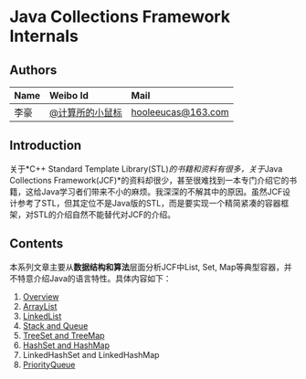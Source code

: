 # Java Collections Framework Internals
## Authors
| Name | Weibo Id | Mail|
|:-----------|:-------------|:-------------|
| 李豪 |[@计算所的小鼠标](http://weibo.com/icttinymouse) | hooleeucas@163.com |

## Introduction

关于*C++ Standard Template Library(STL)*的书籍和资料有很多，关于*Java Collections Framework(JCF)*的资料却很少，甚至很难找到一本专门介绍它的书籍，这给Java学习者们带来不小的麻烦。我深深的不解其中的原因。虽然JCF设计参考了STL，但其定位不是Java版的STL，而是要实现一个精简紧凑的容器框架，对STL的介绍自然不能替代对JCF的介绍。

## Contents

本系列文章主要从**数据结构和算法**层面分析JCF中List, Set, Map等典型容器，并不特意介绍Java的语言特性。具体内容如下：

1. [Overview](https://github.com/CarpenterLee/JCFInternals/blob/master/markdown/1-Overview.md)
2. [ArrayList](https://github.com/CarpenterLee/JCFInternals/blob/master/markdown/2-ArrayList.md)
3. [LinkedList](https://github.com/CarpenterLee/JCFInternals/blob/master/markdown/3-LinkedList.md)
4. [Stack and Queue](https://github.com/CarpenterLee/JCFInternals/blob/master/markdown/4-Stack%20and%20Queue.md)
5. [TreeSet and TreeMap](https://github.com/CarpenterLee/JCFInternals/blob/master/markdown/5-TreeSet%20and%20TreeMap.md)
6. [HashSet and HashMap](https://github.com/CarpenterLee/JCFInternals/blob/master/markdown/6-HashSet%20and%20HashMap.md)
7. LinkedHashSet and LinkedHashMap
8. [PriorityQueue](https://github.com/CarpenterLee/JCFInternals/blob/master/markdown/8-PriorityQueue.md)
